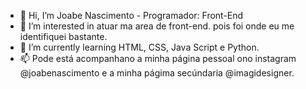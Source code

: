 - 👋 Hi, I’m Joabe Nascimento - Programador: Front-End
- 👀 I’m interested in atuar ma area de front-end. pois foi onde eu me identifiquei bastante.
- 🌱 I’m currently learning HTML, CSS, Java Script e Python.
- 📫 Pode está acompanhano a minha página pessoal ono instagram @joabenascimento e a minha págima secúndaria @imagidesigner.

<!---
imagidesigner/imagidesigner is a ✨ special ✨ repository because its `README.md` (this file) appears on your GitHub profile.
You can click the Preview link to take a look at your changes.
--->
